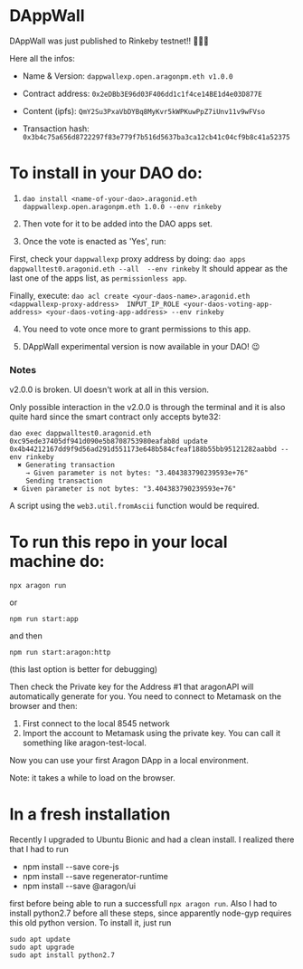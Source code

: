 # DAppWall

DAppWall was just published to Rinkeby testnet!! 🎉🎉🎉

Here all the infos:

- Name & Version: `dappwallexp.open.aragonpm.eth v1.0.0` 
- Contract address: `0x2eDBb3E96d03F406dd1c1f4ce14BE1d4e03D877E` 
- Content (ipfs): `QmY2Su3PxaVbDYBq8MyKvr5kWPKuwPpZ7iUnv11v9wFVso` 

- Transaction hash: `0x3b4c75a656d8722297f83e779f7b516d5637ba3ca12cb41c04cf9b8c41a52375`

# To install in your DAO do:

1. `dao install <name-of-your-dao>.aragonid.eth dappwallexp.open.aragonpm.eth 1.0.0 --env rinkeby`

2. Then vote for it to be added into the DAO apps set.

3. Once the vote is enacted as 'Yes', run:

First, check your `dappwallexp` proxy address by doing:
`dao apps dappwalltest0.aragonid.eth --all  --env rinkeby`
It should appear as the last one of the apps list, as `permissionless app`.

Finally, execute:
`dao acl create <your-daos-name>.aragonid.eth <dappwallexp-proxy-address>  INPUT_IP_ROLE <your-daos-voting-app-address> <your-daos-voting-app-address> --env rinkeby`

4. You need to vote once more to grant permissions to this app.

5. DAppWall experimental version is now available in your DAO! 😉


### Notes

v2.0.0 is broken. UI doesn't work at all in this version.

Only possible interaction in the v2.0.0 is through the terminal and it is also quite hard since the smart contract only accepts byte32:

```
dao exec dappwalltest0.aragonid.eth 0xc95ede37405df941d090e5b8708753980eafab8d update 0x4b44212167dd9f9d56ad291d551173e648b584cfeaf188b55bb95121282aabbd --env rinkeby
  ✖ Generating transaction
    → Given parameter is not bytes: "3.404383790239593e+76"
    Sending transaction
 ✖ Given parameter is not bytes: "3.404383790239593e+76"
```

A script using the `web3.util.fromAscii` function would be required.

# To run this repo in your local machine do:
```
npx aragon run
```
or
```
npm run start:app
```
and then 
```
npm run start:aragon:http
```
(this last option is better for debugging)


Then check the Private key for the Address #1 that aragonAPI will automatically generate for you. You need to connect to Metamask on the browser and then:
1. First connect to the local 8545 network
2. Import the account to Metamask using the private key. You can call it something like aragon-test-local.

Now you can use your first Aragon DApp in a local environment.

Note: it takes a while to load on the browser.

# In a fresh installation

Recently I upgraded to Ubuntu Bionic and had a clean install. I realized there that I had to run
- npm install --save core-js
- npm install --save regenerator-runtime 
- npm install --save @aragon/ui

first before being able to run a successfull `npx aragon run`.
Also I had to install python2.7 before all these steps, since apparently node-gyp requires this old python version. To install it, just run 
```
sudo apt update
sudo apt upgrade
sudo apt install python2.7
```
